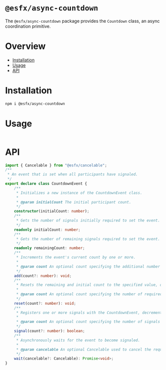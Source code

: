 # `@esfx/async-countdown`

The `@esfx/async-countdown` package provides the `Countdown` class, an async coordination primitive.

# Overview

* [Installation](#installation)
* [Usage](#usage)
* [API](#api)

# Installation

```sh
npm i @esfx/async-countdown
```

# Usage

```ts
```

# API

```ts
import { Cancelable } from "@esfx/cancelable";
/**
 * An event that is set when all participants have signaled.
 */
export declare class CountdownEvent {
    /**
     * Initializes a new instance of the CountdownEvent class.
     *
     * @param initialCount The initial participant count.
     */
    constructor(initialCount: number);
    /**
     * Gets the number of signals initially required to set the event.
     */
    readonly initialCount: number;
    /**
     * Gets the number of remaining signals required to set the event.
     */
    readonly remainingCount: number;
    /**
     * Increments the event's current count by one or more.
     *
     * @param count An optional count specifying the additional number of signals for which the event will wait.
     */
    add(count?: number): void;
    /**
     * Resets the remaining and initial count to the specified value, or the initial count.
     *
     * @param count An optional count specifying the number of required signals.
     */
    reset(count?: number): void;
    /**
     * Registers one or more signals with the CountdownEvent, decrementing the remaining count.
     *
     * @param count An optional count specifying the number of signals to register.
     */
    signal(count?: number): boolean;
    /**
     * Asynchronously waits for the event to become signaled.
     *
     * @param cancelable An optional Cancelable used to cancel the request.
     */
    wait(cancelable?: Cancelable): Promise<void>;
}
```
